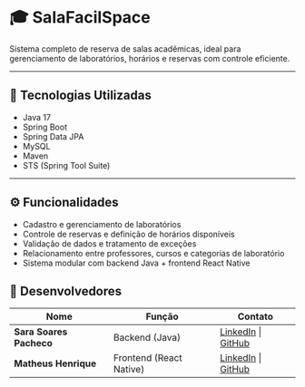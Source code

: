 # 🎓 SalaFacilSpace

Sistema completo de reserva de salas acadêmicas, ideal para gerenciamento de laboratórios, horários e reservas com controle eficiente.

---

## 🚀 Tecnologias Utilizadas

- Java 17  
- Spring Boot  
- Spring Data JPA  
- MySQL  
- Maven  
- STS (Spring Tool Suite)

---

## ⚙️ Funcionalidades

- Cadastro e gerenciamento de laboratórios
- Controle de reservas e definição de horários disponíveis
- Validação de dados e tratamento de exceções
- Relacionamento entre professores, cursos e categorias de laboratório
- Sistema modular com backend Java + frontend React Native


## 🤝 Desenvolvedores

| Nome                      | Função                  | Contato                                                                                 |
| ------------------------- | ----------------------- | --------------------------------------------------------------------------------------- |
| **Sara Soares Pacheco**   | Backend (Java)          | [LinkedIn](https://www.linkedin.com/in/soariix) \| [GitHub](https://github.com/soariix) |
| **Matheus Henrique** | Frontend (React Native) | [LinkedIn](https://www.linkedin.com/in/matheushenriquedev/) \| [GitHub](#)                                                            |
